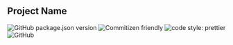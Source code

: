 Project Name
---
![GitHub package.json version](https://img.shields.io/github/package-json/v/JamesTeague/typescript-template) ![Commitizen friendly](https://img.shields.io/badge/commitizen-friendly-brightgreen.svg) ![code style: prettier](https://img.shields.io/badge/code_style-prettier-ff69b4.svg) ![GitHub](https://img.shields.io/github/license/JamesTeague/typescript-template)
